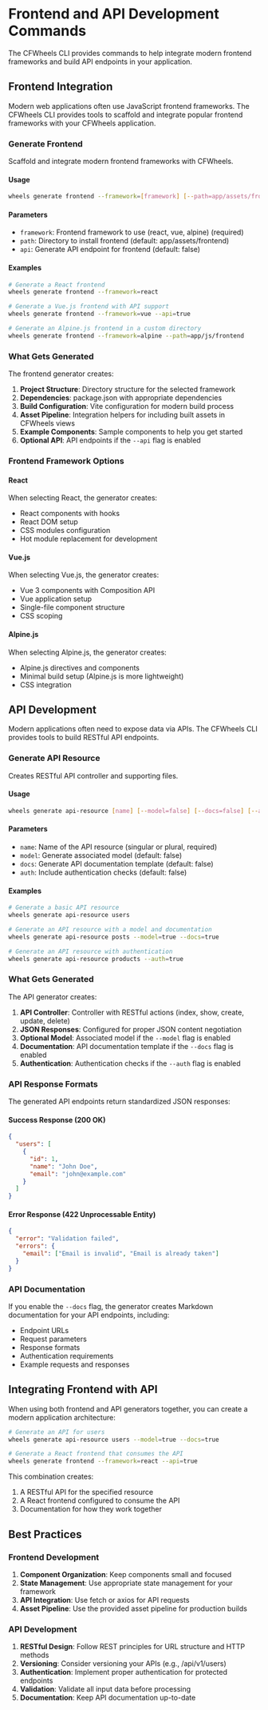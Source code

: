 # Frontend and API Development Commands

The CFWheels CLI provides commands to help integrate modern frontend frameworks and build API endpoints in your application.

## Frontend Integration

Modern web applications often use JavaScript frontend frameworks. The CFWheels CLI provides tools to scaffold and integrate popular frontend frameworks with your CFWheels application.

### Generate Frontend

Scaffold and integrate modern frontend frameworks with CFWheels.

#### Usage

```bash
wheels generate frontend --framework=[framework] [--path=app/assets/frontend] [--api=false]
```

#### Parameters

- `framework`: Frontend framework to use (react, vue, alpine) (required)
- `path`: Directory to install frontend (default: app/assets/frontend)
- `api`: Generate API endpoint for frontend (default: false)

#### Examples

```bash
# Generate a React frontend
wheels generate frontend --framework=react

# Generate a Vue.js frontend with API support
wheels generate frontend --framework=vue --api=true

# Generate an Alpine.js frontend in a custom directory
wheels generate frontend --framework=alpine --path=app/js/frontend
```

### What Gets Generated

The frontend generator creates:

1. **Project Structure**: Directory structure for the selected framework
2. **Dependencies**: package.json with appropriate dependencies
3. **Build Configuration**: Vite configuration for modern build process
4. **Asset Pipeline**: Integration helpers for including built assets in CFWheels views
5. **Example Components**: Sample components to help you get started
6. **Optional API**: API endpoints if the `--api` flag is enabled

### Frontend Framework Options

#### React

When selecting React, the generator creates:

- React components with hooks
- React DOM setup
- CSS modules configuration
- Hot module replacement for development

#### Vue.js

When selecting Vue.js, the generator creates:

- Vue 3 components with Composition API
- Vue application setup
- Single-file component structure
- CSS scoping

#### Alpine.js

When selecting Alpine.js, the generator creates:

- Alpine.js directives and components
- Minimal build setup (Alpine.js is more lightweight)
- CSS integration

## API Development

Modern applications often need to expose data via APIs. The CFWheels CLI provides tools to build RESTful API endpoints.

### Generate API Resource

Creates RESTful API controller and supporting files.

#### Usage

```bash
wheels generate api-resource [name] [--model=false] [--docs=false] [--auth=false]
```

#### Parameters

- `name`: Name of the API resource (singular or plural, required)
- `model`: Generate associated model (default: false)
- `docs`: Generate API documentation template (default: false)
- `auth`: Include authentication checks (default: false)

#### Examples

```bash
# Generate a basic API resource
wheels generate api-resource users

# Generate an API resource with a model and documentation
wheels generate api-resource posts --model=true --docs=true

# Generate an API resource with authentication
wheels generate api-resource products --auth=true
```

### What Gets Generated

The API generator creates:

1. **API Controller**: Controller with RESTful actions (index, show, create, update, delete)
2. **JSON Responses**: Configured for proper JSON content negotiation
3. **Optional Model**: Associated model if the `--model` flag is enabled
4. **Documentation**: API documentation template if the `--docs` flag is enabled
5. **Authentication**: Authentication checks if the `--auth` flag is enabled

### API Response Formats

The generated API endpoints return standardized JSON responses:

#### Success Response (200 OK)

```json
{
  "users": [
    {
      "id": 1,
      "name": "John Doe",
      "email": "john@example.com"
    }
  ]
}
```

#### Error Response (422 Unprocessable Entity)

```json
{
  "error": "Validation failed",
  "errors": {
    "email": ["Email is invalid", "Email is already taken"]
  }
}
```

### API Documentation

If you enable the `--docs` flag, the generator creates Markdown documentation for your API endpoints, including:

- Endpoint URLs
- Request parameters
- Response formats
- Authentication requirements
- Example requests and responses

## Integrating Frontend with API

When using both frontend and API generators together, you can create a modern application architecture:

```bash
# Generate an API for users
wheels generate api-resource users --model=true --docs=true

# Generate a React frontend that consumes the API
wheels generate frontend --framework=react --api=true
```

This combination creates:

1. A RESTful API for the specified resource
2. A React frontend configured to consume the API
3. Documentation for how they work together

## Best Practices

### Frontend Development

1. **Component Organization**: Keep components small and focused
2. **State Management**: Use appropriate state management for your framework
3. **API Integration**: Use fetch or axios for API requests
4. **Asset Pipeline**: Use the provided asset pipeline for production builds

### API Development

1. **RESTful Design**: Follow REST principles for URL structure and HTTP methods
2. **Versioning**: Consider versioning your APIs (e.g., /api/v1/users)
3. **Authentication**: Implement proper authentication for protected endpoints
4. **Validation**: Validate all input data before processing
5. **Documentation**: Keep API documentation up-to-date